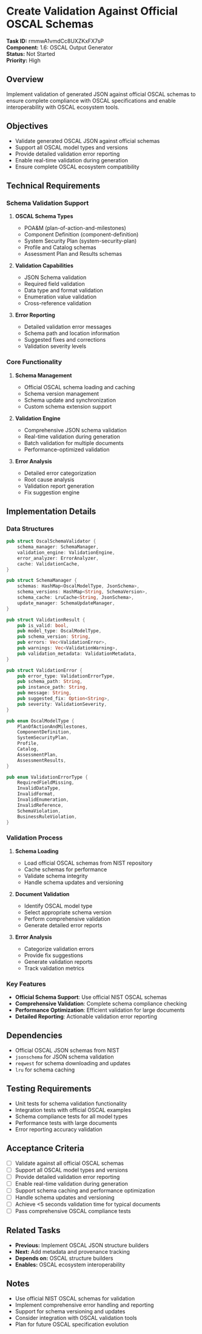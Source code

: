# Create Validation Against Official OSCAL Schemas

**Task ID:** rmmwA1vmdCc8UXZKxFX7sP  
**Component:** 1.6: OSCAL Output Generator  
**Status:** Not Started  
**Priority:** High  

## Overview

Implement validation of generated JSON against official OSCAL schemas to ensure complete compliance with OSCAL specifications and enable interoperability with OSCAL ecosystem tools.

## Objectives

- Validate generated OSCAL JSON against official schemas
- Support all OSCAL model types and versions
- Provide detailed validation error reporting
- Enable real-time validation during generation
- Ensure complete OSCAL ecosystem compatibility

## Technical Requirements

### Schema Validation Support
1. **OSCAL Schema Types**
   - POA&M (plan-of-action-and-milestones)
   - Component Definition (component-definition)
   - System Security Plan (system-security-plan)
   - Profile and Catalog schemas
   - Assessment Plan and Results schemas

2. **Validation Capabilities**
   - JSON Schema validation
   - Required field validation
   - Data type and format validation
   - Enumeration value validation
   - Cross-reference validation

3. **Error Reporting**
   - Detailed validation error messages
   - Schema path and location information
   - Suggested fixes and corrections
   - Validation severity levels

### Core Functionality
1. **Schema Management**
   - Official OSCAL schema loading and caching
   - Schema version management
   - Schema update and synchronization
   - Custom schema extension support

2. **Validation Engine**
   - Comprehensive JSON schema validation
   - Real-time validation during generation
   - Batch validation for multiple documents
   - Performance-optimized validation

3. **Error Analysis**
   - Detailed error categorization
   - Root cause analysis
   - Validation report generation
   - Fix suggestion engine

## Implementation Details

### Data Structures
```rust
pub struct OscalSchemaValidator {
    schema_manager: SchemaManager,
    validation_engine: ValidationEngine,
    error_analyzer: ErrorAnalyzer,
    cache: ValidationCache,
}

pub struct SchemaManager {
    schemas: HashMap<OscalModelType, JsonSchema>,
    schema_versions: HashMap<String, SchemaVersion>,
    schema_cache: LruCache<String, JsonSchema>,
    update_manager: SchemaUpdateManager,
}

pub struct ValidationResult {
    pub is_valid: bool,
    pub model_type: OscalModelType,
    pub schema_version: String,
    pub errors: Vec<ValidationError>,
    pub warnings: Vec<ValidationWarning>,
    pub validation_metadata: ValidationMetadata,
}

pub struct ValidationError {
    pub error_type: ValidationErrorType,
    pub schema_path: String,
    pub instance_path: String,
    pub message: String,
    pub suggested_fix: Option<String>,
    pub severity: ValidationSeverity,
}

pub enum OscalModelType {
    PlanOfActionAndMilestones,
    ComponentDefinition,
    SystemSecurityPlan,
    Profile,
    Catalog,
    AssessmentPlan,
    AssessmentResults,
}

pub enum ValidationErrorType {
    RequiredFieldMissing,
    InvalidDataType,
    InvalidFormat,
    InvalidEnumeration,
    InvalidReference,
    SchemaViolation,
    BusinessRuleViolation,
}
```

### Validation Process
1. **Schema Loading**
   - Load official OSCAL schemas from NIST repository
   - Cache schemas for performance
   - Validate schema integrity
   - Handle schema updates and versioning

2. **Document Validation**
   - Identify OSCAL model type
   - Select appropriate schema version
   - Perform comprehensive validation
   - Generate detailed error reports

3. **Error Analysis**
   - Categorize validation errors
   - Provide fix suggestions
   - Generate validation reports
   - Track validation metrics

### Key Features
- **Official Schema Support**: Use official NIST OSCAL schemas
- **Comprehensive Validation**: Complete schema compliance checking
- **Performance Optimization**: Efficient validation for large documents
- **Detailed Reporting**: Actionable validation error reporting

## Dependencies

- Official OSCAL JSON schemas from NIST
- `jsonschema` for JSON schema validation
- `reqwest` for schema downloading and updates
- `lru` for schema caching

## Testing Requirements

- Unit tests for schema validation functionality
- Integration tests with official OSCAL examples
- Schema compliance tests for all model types
- Performance tests with large documents
- Error reporting accuracy validation

## Acceptance Criteria

- [ ] Validate against all official OSCAL schemas
- [ ] Support all OSCAL model types and versions
- [ ] Provide detailed validation error reporting
- [ ] Enable real-time validation during generation
- [ ] Support schema caching and performance optimization
- [ ] Handle schema updates and versioning
- [ ] Achieve <5 seconds validation time for typical documents
- [ ] Pass comprehensive OSCAL compliance tests

## Related Tasks

- **Previous:** Implement OSCAL JSON structure builders
- **Next:** Add metadata and provenance tracking
- **Depends on:** OSCAL structure builders
- **Enables:** OSCAL ecosystem interoperability

## Notes

- Use official NIST OSCAL schemas for validation
- Implement comprehensive error handling and reporting
- Support for schema versioning and updates
- Consider integration with OSCAL validation tools
- Plan for future OSCAL specification evolution
